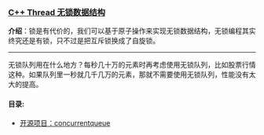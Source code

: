 ### [C++ Thread 无锁数据结构](#)

 **介绍**：锁是有代价的，我们可以基于原子操作来实现无锁数据结构，无锁编程其实终究还是有锁，只不过是把互斥锁换成了自旋锁。

----

无锁队列用在什么地方？每秒几十万的元素时再考虑使用无锁队列，比如股票行情这种。如果队列里一秒就几千几万的元素，那就不需要使用无锁队列，性能没有太大的提高。

#### **目录**:

- [开源项目：concurrentqueue](https://github.com/cameron314/concurrentqueue/tree/master)